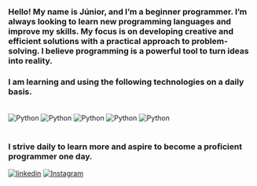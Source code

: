 ### Hello! My name is Júnior, and I’m a beginner programmer. I’m always looking to learn new programming languages and improve my skills. My focus is on developing creative and efficient solutions with a practical approach to problem-solving. I believe programming is a powerful tool to turn ideas into reality.
### I am learning and using the following technologies on a daily basis.

<div style="display: inline_block"><br/>
    <img align="center" alt="Python" src="https://img.shields.io/badge/Python-14354C?style=for-the-badge&logo=python&logoColor=white"/>
    <img align="center" alt="Python" src="https://img.shields.io/badge/HTML5-E34F26?style=for-the-badge&logo=html5&logoColor=white"/>
    <img align="center" alt="Python" src="https://img.shields.io/badge/CSS3-1572B6?style=for-the-badge&logo=css3&logoColor=white"/>
    <img align="center" alt="Python" src="https://img.shields.io/badge/JavaScript-323330?style=for-the-badge&logo=javascript&logoColor=F7DF1E"/>
    <img align="center" alt="Python" src="https://img.shields.io/badge/MySQL-00000F?style=for-the-badge&logo=mysql&logoColor=white"/>

</div><br/>

### I strive daily to learn more and aspire to become a proficient programmer one day.

[![linkedin](https://img.shields.io/badge/LinkedIn-0077B5?style=for-the-badge&logo=linkedin&logoColor=white)](https://www.linkedin.com/in/jos%C3%A9-bulh%C3%B5es-038705211/)
[![Instagram](https://img.shields.io/badge/Instagram-E4405F?style=for-the-badge&logo=instagram&logoColor=white)](https://www.instagram.com/maybe_the_ju_/)
